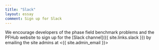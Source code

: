 ```yaml
---
title: "Slack"
layout: essay
comment: Sign up for Slack
---
```


We encourage developers of the phase field benchmark problems and the
PFHub website to sign up for the [Slack channel]({{ site.links.slack
}}) by emailing the site admins at <{{ site.admin_email }}>
